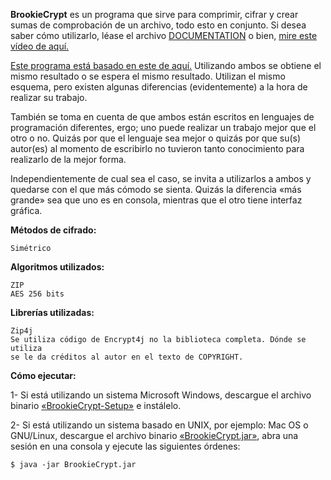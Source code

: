 **BrookieCrypt** es un programa que sirve para comprimir, cifrar y crear sumas de comprobación de un archivo, todo esto en conjunto. Si desea saber cómo utilizarlo, léase el archivo 
[DOCUMENTATION](https://github.com/brookiestein/BrookieCrypt/blob/master/DOCUMENTATION.md) o bien, 
[mire este vídeo de aquí.](https://youtu.be/qTXNv065MLg)

[Este programa está basado en este de aquí.](https://github.com/brookiestein/scripts/tree/master/BrookieCrypt)
Utilizando ambos se obtiene el mismo resultado o se espera el mismo resultado. Utilizan el mismo esquema, pero
existen algunas diferencias (evidentemente) a la hora de realizar su trabajo.

También se toma en cuenta de que ambos están escritos en lenguajes de programación diferentes, ergo; uno puede 
realizar un trabajo mejor que el otro o no. Quizás por que el lenguaje sea mejor o quizás por que su(s) autor(es) 
al momento de escribirlo no tuvieron tanto conocimiento para realizarlo de la mejor forma.

Independientemente de cual sea el caso, se invita a utilizarlos a ambos y quedarse con el que más cómodo se sienta.
Quizás la diferencia «más grande» sea que uno es en consola, mientras que el otro tiene interfaz gráfica.

**Métodos de cifrado:**
```
Simétrico
```

**Algoritmos utilizados:**
```
ZIP
AES 256 bits
```

**Librerías utilizadas:**
```
Zip4j
Se utiliza código de Encrypt4j no la biblioteca completa. Dónde se utiliza
se le da créditos al autor en el texto de COPYRIGHT.
```

**Cómo ejecutar:**

1- Si está utilizando un sistema Microsoft Windows, descargue el archivo binario 
[«BrookieCrypt-Setup»](https://github.com/brookiestein/BrookieCrypt/blob/master/bin/BrookieCrypt-Setup.exe?raw=true)
e instálelo.

2- Si está utilizando un sistema basado en UNIX, por ejemplo: Mac OS o GNU/Linux, descargue el archivo binario 
[«BrookieCrypt.jar»](https://github.com/brookiestein/BrookieCrypt/blob/master/bin/BrookieCrypt.jar?raw=true), 
abra una sesión en una consola y ejecute las siguientes órdenes:
```
$ java -jar BrookieCrypt.jar
```
